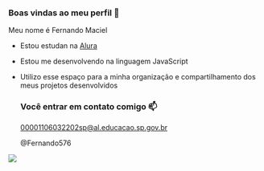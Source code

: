 ### Boas vindas ao meu perfil 💙

Meu nome é Fernando Maciel

- Estou estudan na [Alura](https://www.alura.com.br)
- Estou me desenvolvendo na linguagem JavaScript
- Utilizo esse espaço para a minha organização e compartilhamento dos meus projetos desenvolvidos

  ### Você entrar em contato comigo 📫

  00001106032202sp@al.educacao.sp.gov.br

  @Fernando576

![](https://media1.tenor.com/m/AfFfV9qqItcAAAAC/happy-dance.gif)
